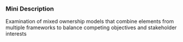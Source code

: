 ### Mini Description

Examination of mixed ownership models that combine elements from multiple frameworks to balance competing objectives and stakeholder interests
